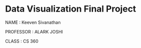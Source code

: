 # Data Visualization Final Project 

NAME : Keeven Sivanathan 

PROFESSOR : ALARK JOSHI 

CLASS : CS 360 
